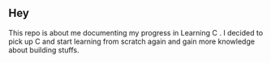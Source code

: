 ## Hey
This repo is about me documenting my progress in Learning C .
I decided to pick up C and start learning from scratch again and gain more knowledge about building stuffs.
